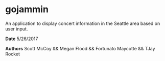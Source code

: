 # gojammin
An application to display concert information in the Seattle area based on user input.


**Date** 5/26/2017

**Authors** Scott McCoy && Megan Flood && Fortunato Maycotte && TJay Rocket
